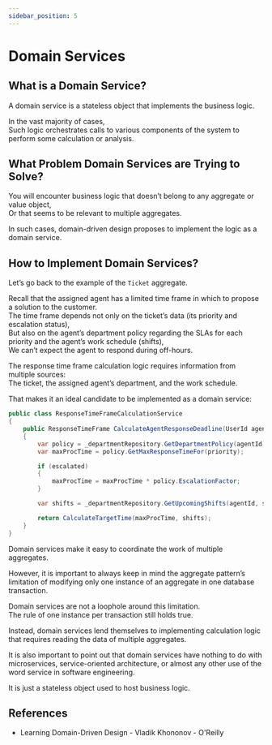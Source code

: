 ```yaml
---
sidebar_position: 5
---
```


# Domain Services

## What is a Domain Service?

A domain service is a stateless object that implements the business logic.

In the vast majority of cases,  
Such logic orchestrates calls to various components of the system to perform some calculation or analysis.

## What Problem Domain Services are Trying to Solve?

You will encounter business logic that doesn’t belong to any aggregate or value object,  
Or that seems to be relevant to multiple aggregates.

In such cases, domain-driven design proposes to implement the logic as a domain service.

## How to Implement Domain Services?

Let’s go back to the example of the `Ticket` aggregate.

Recall that the assigned agent has a limited time frame in which to propose a solution to the customer.  
The time frame depends not only on the ticket’s data (its priority and escalation status),  
But also on the agent’s department policy regarding the SLAs for each priority and the agent’s work schedule (shifts),  
We can’t expect the agent to respond during off-hours.

The response time frame calculation logic requires information from multiple sources:  
The ticket, the assigned agent’s department, and the work schedule.

That makes it an ideal candidate to be implemented as a domain service:

```cs
public class ResponseTimeFrameCalculationService
{
    public ResponseTimeFrame CalculateAgentResponseDeadline(UserId agentId, Priority priority, bool escalated, DateTime startTime)
    {
        var policy = _departmentRepository.GetDepartmentPolicy(agentId);
        var maxProcTime = policy.GetMaxResponseTimeFor(priority);

        if (escalated)
        {
            maxProcTime = maxProcTime * policy.EscalationFactor;
        }

        var shifts = _departmentRepository.GetUpcomingShifts(agentId, startTime, startTime.Add(policy.MaxAgentResponseTime));

        return CalculateTargetTime(maxProcTime, shifts);
    }
}
```

Domain services make it easy to coordinate the work of multiple aggregates.

However, it is important to always keep in mind the aggregate pattern’s limitation of modifying only one instance of an aggregate in one database transaction.

Domain services are not a loophole around this limitation.  
The rule of one instance per transaction still holds true.

Instead, domain services lend themselves to implementing calculation logic that requires reading the data of multiple aggregates.

It is also important to point out that domain services have nothing to do with microservices, service-oriented architecture, or almost any other use of the word service in software engineering.

It is just a stateless object used to host business logic.

## References

- Learning Domain-Driven Design - Vladik Khononov - O'Reilly
